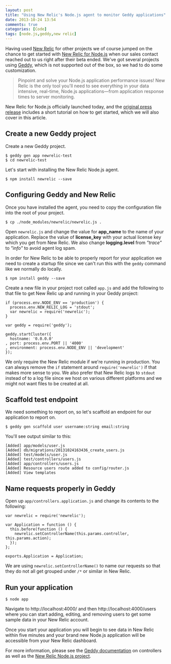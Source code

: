 ```yaml
---
layout: post
title: "Using New Relic's Node.js agent to monitor Geddy applications"
date: 2013-10-24 13:54
comments: true
categories: [Code]
tags: [node.js,geddy,new relic]
---
```

Having used [New Relic](http://newrelic.com/) for other projects we of course jumped on the chance to get started with [New Relic for Node.js](http://newrelic.com/nodejs) when our sales contact reached out to us right after their beta ended. We've got several projects using [Geddy](http://geddyjs.org/), which is not supported out of the box, so we had to do some customization.

<!-- more -->

> Pinpoint and solve your Node.js application performance issues! New Relic is the only tool you'll need to see everything in your data intensive, real-time, Node.js applications—from application response times to server monitoring.

New Relic for Node.js officially launched today, and the [original press release](http://blog.newrelic.com/2013/10/24/node-joins-new-relic-family/) includes a short tutorial on how to get started, which we will also cover in this article.

## Create a new Geddy project

Create a new Geddy project.

    $ geddy gen app newrelic-test
    $ cd newrelic-test

Let's start with installing the New Relic Node.js agent.

    $ npm install newrelic --save

## Configuring Geddy and New Relic

Once you have installed the agent, you need to copy the configuration file into the root of your project.

    $ cp ./node_modules/newrelic/newrelic.js .

Open `newrelic.js` and change the value for **app_name** to the name of your application. Replace the value of **license_key** with your actual license key which you get from New Relic. We also change **logging.level** from _"trace"_ to _"info"_ to avoid agent log spam.

In order for New Relic to be able to properly report for your application we need to create a startup file since we can't run this with the `geddy` command like we normally do locally.

    $ npm install geddy --save

Create a new file in your project root called `app.js` and add the following to that file to get New Relic up and running in your Geddy project:

```
if (process.env.NODE_ENV == 'production') {
  process.env.NEW_RELIC_LOG = 'stdout';
  var newrelic = require('newrelic');
}

var geddy = require('geddy');

geddy.startCluster({
  hostname: '0.0.0.0'
, port: process.env.PORT || '4000'
, environment: process.env.NODE_ENV || 'development'
});
```

We only require the New Relic module if we're running in production. You can always remove the `if` statement around `require('newrelic')` if that makes more sense to you. We also prefer that New Relic logs to `stdout` instead of to a log file since we host on various different platforms and we might not want files to be created at all.

## Scaffold test endpoint

We need something to report on, so let's scaffold an endpoint for our application to report on.

    $ geddy gen scaffold user username:string email:string

You'll see output similar to this:

```
[Added] app/models/user.js
[Added] db/migrations/20131024163436_create_users.js
[Added] test/models/user.js
[Added] test/controllers/users.js
[Added] app/controllers/users.js
[Added] Resource users route added to config/router.js
[Added] View templates
```

## Name requests properly in Geddy

Open up `app/controllers.application.js` and change its contents to the following:

```
var newrelic = require('newrelic');

var Application = function () {
  this.before(function () {
    newrelic.setControllerName(this.params.controller, this.params.action);
  });
};

exports.Application = Application;
```

We are using `newrelic.setControllerName()` to name our requests so that they do not all get grouped under `/*` or similar in New Relic.

## Run your application

    $ node app

Navigate to http://localhost:4000/ and then http://localhost:4000/users where you can start adding, editing, and removing users to get some sample data in your New Relic account.

Once you start your application you will begin to see data in New Relic within five minutes and your brand new Node.js application will be accessible from your New Relic dashboard.

For more information, please see the [Geddy documentation](http://geddyjs.org/reference#controllers.params) on controllers as well as the [New Relic Node.js project](https://github.com/newrelic/node-newrelic/#transactions-and-request-naming).
